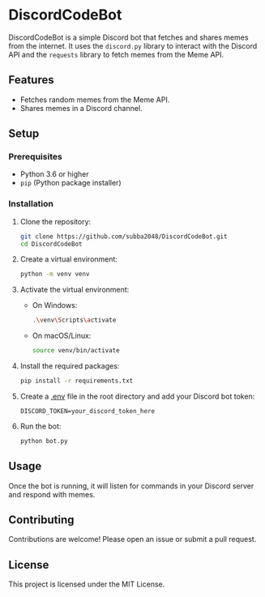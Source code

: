# DiscordCodeBot

DiscordCodeBot is a simple Discord bot that fetches and shares memes from the internet. It uses the `discord.py` library to interact with the Discord API and the `requests` library to fetch memes from the Meme API.

## Features

- Fetches random memes from the Meme API.
- Shares memes in a Discord channel.

## Setup

### Prerequisites

- Python 3.6 or higher
- `pip` (Python package installer)

### Installation

1. Clone the repository:
    ```sh
    git clone https://github.com/subba2048/DiscordCodeBot.git
    cd DiscordCodeBot
    ```

2. Create a virtual environment:
    ```sh
    python -m venv venv
    ```

3. Activate the virtual environment:

    - On Windows:
        ```sh
        .\venv\Scripts\activate
        ```
    - On macOS/Linux:
        ```sh
        source venv/bin/activate
        ```

4. Install the required packages:
    ```sh
    pip install -r requirements.txt
    ```

5. Create a [.env](http://_vscodecontentref_/1) file in the root directory and add your Discord bot token:
    ```env
    DISCORD_TOKEN=your_discord_token_here
    ```

6. Run the bot:
    ```sh
    python bot.py
    ```

## Usage

Once the bot is running, it will listen for commands in your Discord server and respond with memes.

## Contributing

Contributions are welcome! Please open an issue or submit a pull request.

## License

This project is licensed under the MIT License.